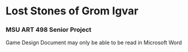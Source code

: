# Lost Stones of Grom Igvar
### MSU ART 498 Senior Project
Game Design Document may only be able to be read in Microsoft Word
